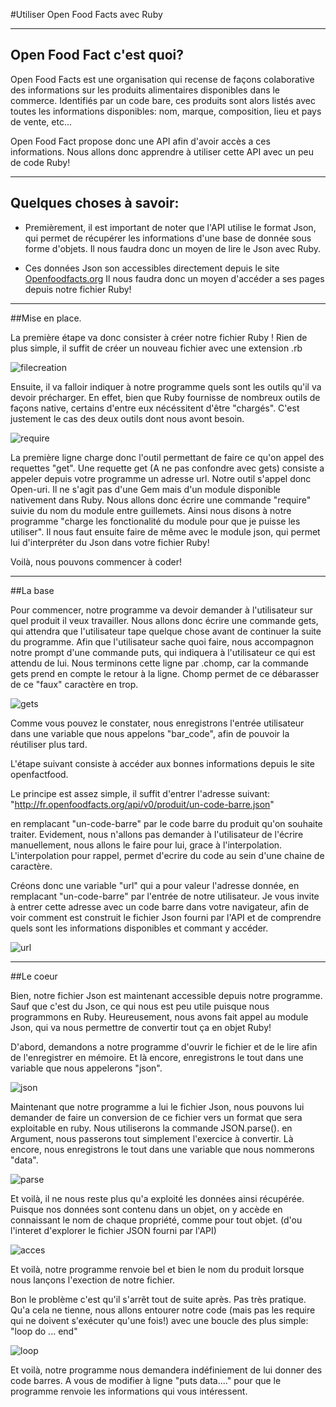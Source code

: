 #Utiliser Open Food Facts avec Ruby

----------------------------------------------


## Open Food Fact c'est quoi?

Open Food Facts est une organisation qui recense de façons colaborative des informations
sur les produits alimentaires disponibles dans le commerce. Identifiés par un code bare, ces produits sont
alors listés avec toutes les informations disponibles: nom, marque, composition, 
lieu et pays de vente, etc...

Open Food Fact propose donc une API afin d'avoir accès a ces informations. Nous allons
donc apprendre à utiliser cette API avec un peu de code Ruby!

---------------
## Quelques choses à savoir:

* Premièrement, il est important de noter que l'API utilise le format Json,
qui permet de récupérer les informations d'une base de donnée sous forme d'objets.
Il nous faudra donc un moyen de lire le Json avec Ruby.

* Ces données Json son accessibles directement depuis le site [Openfoodfacts.org](http://fr.openfoodfacts.org/)
Il nous faudra donc un moyen d'accéder a ses pages depuis notre fichier Ruby!

---------------
##Mise en place.

La première étape va donc consister à créer notre fichier Ruby !
Rien de plus simple, il suffit de créer un nouveau fichier avec une extension .rb

![filecreation](http://img11.hostingpics.net/pics/285416filecreation.png)

Ensuite, il va falloir indiquer à notre programme quels sont les outils qu'il va devoir précharger.
En effet, bien que Ruby fournisse de nombreux outils de façons native, certains d'entre eux nécéssitent d'être "chargés".
C'est justement le cas des deux outils dont nous avont besoin.

![require](http://img11.hostingpics.net/pics/239248require.png)

La première ligne charge donc l'outil permettant de faire ce qu'on appel des requettes "get". Une requette get (A ne pas confondre avec gets) consiste
a appeler depuis votre programme un adresse url. Notre outil s'appel donc Open-uri. Il ne s'agit pas d'une Gem mais 
d'un module disponible nativement dans Ruby. Nous allons donc écrire une commande "require" suivie du nom du module
entre guillemets. Ainsi nous disons à notre programme "charge les fonctionalité du module pour que je puisse les utiliser".
Il nous faut ensuite faire de même avec le module json, qui permet lui d'interpréter du Json dans votre fichier Ruby!

Voilà, nous pouvons commencer à coder!

----------------------

##La base

Pour commencer, notre programme va devoir demander à l'utilisateur sur quel produit
il veux travailler. Nous allons donc écrire une commande gets, qui attendra que l'utilisateur
tape quelque chose avant de continuer la suite du programme. Afin que l'utilisateur sache quoi faire,
nous accompagnon notre prompt d'une commande puts, qui indiquera à l'utilisateur ce qui est attendu de lui.
Nous terminons cette ligne par .chomp, car la commande gets prend en compte le retour à la ligne. Chomp permet de ce débarasser
de ce "faux" caractère en trop.

![gets](http://img11.hostingpics.net/pics/149311gets.png)

Comme vous pouvez le constater, nous enregistrons l'entrée utilisateur dans une 
variable que nous appelons "bar_code", afin de pouvoir la réutiliser plus tard.

L'étape suivant consiste à accéder aux bonnes informations depuis le site openfactfood.

Le principe est assez simple, il suffit d'entrer l'adresse suivant:
"http://fr.openfoodfacts.org/api/v0/produit/un-code-barre.json"

en remplacant "un-code-barre" par le code barre du produit qu'on souhaite traiter.
Evidement, nous n'allons pas demander à l'utilisateur de l'écrire manuellement, nous allons le faire pour lui,
grace à l'interpolation. L'interpolation pour rappel, permet d'ecrire du code au sein d'une chaine de caractère.

Créons donc une variable "url" qui a pour valeur l'adresse donnée, en remplacant "un-code-barre" par l'entrée de notre utilisateur.
Je vous invite à entrer cette adresse avec un code barre dans votre navigateur, afin de voir comment est construit le 
fichier Json fourni par l'API et de comprendre quels sont les informations disponibles et commant y accéder.

![url](http://img15.hostingpics.net/pics/695552url.png)

----------------------

##Le coeur

Bien, notre fichier Json est maintenant accessible depuis notre programme.
Sauf que c'est du Json, ce qui nous est peu utile puisque nous programmons en Ruby.
Heureusement, nous avons fait appel au module Json, qui va nous permettre de convertir tout ça en objet Ruby!

D'abord, demandons a notre programme d'ouvrir le fichier et de le lire afin de l'enregistrer en mémoire.
Et là encore, enregistrons le tout dans une variable que nous appelerons "json".

![json](http://img15.hostingpics.net/pics/116098json.png)

Maintenant que notre programme a lui le fichier Json, nous pouvons lui demander de faire un conversion
de ce fichier vers un format que sera exploitable en ruby. Nous utiliserons la commande
JSON.parse(). en Argument, nous passerons tout simplement l'exercice à convertir.
Là encore, nous enregistrons le tout dans une variable que nous nommerons "data".

![parse](http://img15.hostingpics.net/pics/292693parse.png)

Et voilà, il ne nous reste plus qu'a exploité les données ainsi récupérée.
Puisque nos données sont contenu dans un objet, on y accède en connaissant le nom de chaque propriété,
comme pour tout objet. (d'ou l'interet d'explorer le fichier JSON fourni par l'API)

![acces](http://img15.hostingpics.net/pics/229675acces.png)

Et voilà, notre programme renvoie bel et bien le nom du produit lorsque nous lançons l'exection de notre fichier.

Bon le problème c'est qu'il s'arrêt tout de suite après. Pas très pratique.
Qu'a cela ne tienne, nous allons entourer notre code (mais pas les require qui ne doivent s'exécuter qu'une fois!)
avec une boucle des plus simple: "loop do ... end"

![loop](http://img15.hostingpics.net/pics/675248loop.png)

Et voilà, notre programme nous demandera indéfiniement de lui donner des code barres.
A vous de modifier à ligne "puts data...." pour que le programme renvoie les informations qui vous intéressent.











